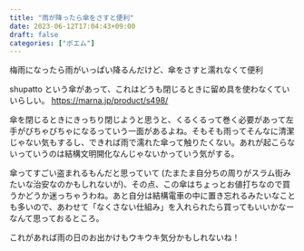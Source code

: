 ```yaml
---
title: "雨が降ったら傘をさすと便利"
date: 2023-06-12T17:04:43+09:00
draft: false
categories: ["ポエム"]
---
```

           
梅雨になったら雨がいっぱい降るんだけど、傘をさすと濡れなくて便利

shupatto という傘があって、これはどうも閉じるときに留め具を使わなくていいらしい。
https://marna.jp/product/s498/

傘を閉じるときにきっちり閉じようと思うと、くるくるって巻く必要があって左手がびちゃびちゃになるっていう一面があるよね。そもそも雨ってそんなに清潔じゃない気もするし、できれば雨で濡れた傘って触りたくない。あれが起こらないっていうのは結構文明開化なんじゃないかっていう気がする。

傘ってすごい盗まれるもんだと思っていて (たまたま自分ちの周りがスラム街みたいな治安なのかもしれないが)、その点、この傘はちょっとお値打ちなので買うかどうか迷っちゃうわね。あと自分は結構電車の中に置き忘れるみたいなことも多いので、あわせて「なくさない仕組み」を入れられたら買ってもいいかなーなんて思っておるところ。

これがあれば雨の日のお出かけもウキウキ気分かもしれないね！

